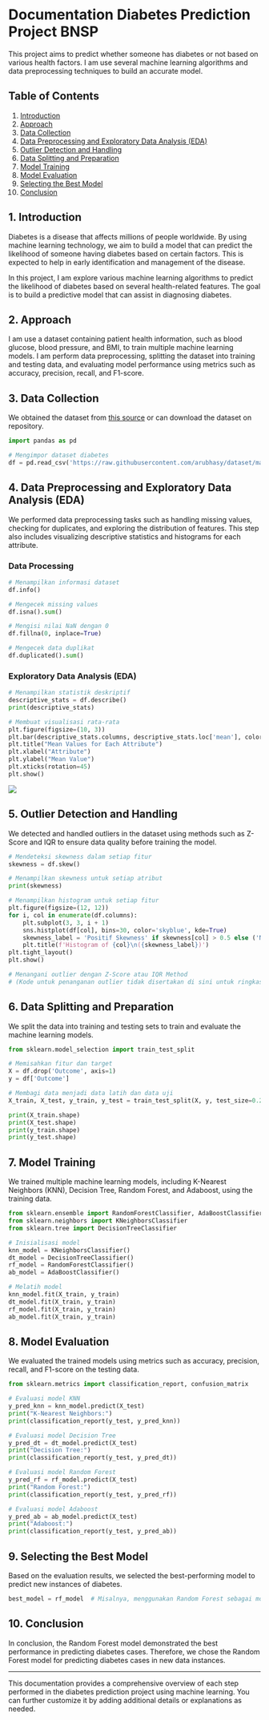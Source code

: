 # **Documentation Diabetes Prediction Project BNSP**
This project aims to predict whether someone has diabetes or not based on various health factors. I am use several machine learning algorithms and data preprocessing techniques to build an accurate model.

## Table of Contents

1. [Introduction](#1-introduction)
2. [Approach](#2-approach)
3. [Data Collection](#3-data-collection)
4. [Data Preprocessing and Exploratory Data Analysis (EDA)](#4-data-preprocessing-and-exploratory-data-analysis-eda)
5. [Outlier Detection and Handling](#5-outlier-detection-and-handling)
6. [Data Splitting and Preparation](#6-data-splitting-and-preparation)
7. [Model Training](#7-model-training)
8. [Model Evaluation](#8-model-evaluation)
9. [Selecting the Best Model](#9-selecting-the-best-model)
10. [Conclusion](#10-conclusion)

## 1. Introduction

Diabetes is a disease that affects millions of people worldwide. By using machine learning technology, we aim to build a model that can predict the likelihood of someone having diabetes based on certain factors. This is expected to help in early identification and management of the disease. 

In this project, I am explore various machine learning algorithms to predict the likelihood of diabetes based on several health-related features. The goal is to build a predictive model that can assist in diagnosing diabetes. 

## 2. Approach
I am use a dataset containing patient health information, such as blood glucose, blood pressure, and BMI, to train multiple machine learning models. I am perform data preprocessing, splitting the dataset into training and testing data, and evaluating model performance using metrics such as accuracy, precision, recall, and F1-score.

## 3. Data Collection

We obtained the dataset from [this source](https://raw.githubusercontent.com/arubhasy/dataset/main/diabetes.csv) or can download the dataset on repository.
```python
import pandas as pd

# Mengimpor dataset diabetes
df = pd.read_csv('https://raw.githubusercontent.com/arubhasy/dataset/main/diabetes.csv')
```

## 4. Data Preprocessing and Exploratory Data Analysis (EDA)

We performed data preprocessing tasks such as handling missing values, checking for duplicates, and exploring the distribution of features. This step also includes visualizing descriptive statistics and histograms for each attribute.

### Data Processing
```python
# Menampilkan informasi dataset
df.info()

# Mengecek missing values
df.isna().sum()

# Mengisi nilai NaN dengan 0
df.fillna(0, inplace=True)

# Mengecek data duplikat
df.duplicated().sum()
```

### Exploratory Data Analysis (EDA)
```python
# Menampilkan statistik deskriptif
descriptive_stats = df.describe()
print(descriptive_stats)

# Membuat visualisasi rata-rata
plt.figure(figsize=(10, 3))
plt.bar(descriptive_stats.columns, descriptive_stats.loc['mean'], color='skyblue')
plt.title("Mean Values for Each Attribute")
plt.xlabel("Attribute")
plt.ylabel("Mean Value")
plt.xticks(rotation=45)
plt.show()

```

![](https://github.com/shendyeff/bnsp-associate-data-science/blob/main/assets/diabetes-heatmap.png)

## 5. Outlier Detection and Handling

We detected and handled outliers in the dataset using methods such as Z-Score and IQR to ensure data quality before training the model.
```python
# Mendeteksi skewness dalam setiap fitur
skewness = df.skew()

# Menampilkan skewness untuk setiap atribut
print(skewness)

# Menampilkan histogram untuk setiap fitur
plt.figure(figsize=(12, 12))
for i, col in enumerate(df.columns):
    plt.subplot(3, 3, i + 1)
    sns.histplot(df[col], bins=30, color='skyblue', kde=True)
    skewness_label = 'Positif Skewness' if skewness[col] > 0.5 else ('Negatif Skewness' if skewness[col] < -0.5 else 'Mendekati Normal')
    plt.title(f'Histogram of {col}\n({skewness_label})')
plt.tight_layout()
plt.show()

# Menangani outlier dengan Z-Score atau IQR Method
# (Kode untuk penanganan outlier tidak disertakan di sini untuk ringkasnya)

```

## 6. Data Splitting and Preparation

We split the data into training and testing sets to train and evaluate the machine learning models.
```python
from sklearn.model_selection import train_test_split

# Memisahkan fitur dan target
X = df.drop('Outcome', axis=1)
y = df['Outcome']

# Membagi data menjadi data latih dan data uji
X_train, X_test, y_train, y_test = train_test_split(X, y, test_size=0.2, random_state=42)

print(X_train.shape)
print(X_test.shape)
print(y_train.shape)
print(y_test.shape)
```

## 7. Model Training

We trained multiple machine learning models, including K-Nearest Neighbors (KNN), Decision Tree, Random Forest, and Adaboost, using the training data.
```python
from sklearn.ensemble import RandomForestClassifier, AdaBoostClassifier
from sklearn.neighbors import KNeighborsClassifier
from sklearn.tree import DecisionTreeClassifier

# Inisialisasi model
knn_model = KNeighborsClassifier()
dt_model = DecisionTreeClassifier()
rf_model = RandomForestClassifier()
ab_model = AdaBoostClassifier()

# Melatih model
knn_model.fit(X_train, y_train)
dt_model.fit(X_train, y_train)
rf_model.fit(X_train, y_train)
ab_model.fit(X_train, y_train)
```

## 8. Model Evaluation

We evaluated the trained models using metrics such as accuracy, precision, recall, and F1-score on the testing data.
```python
from sklearn.metrics import classification_report, confusion_matrix

# Evaluasi model KNN
y_pred_knn = knn_model.predict(X_test)
print("K-Nearest Neighbors:")
print(classification_report(y_test, y_pred_knn))

# Evaluasi model Decision Tree
y_pred_dt = dt_model.predict(X_test)
print("Decision Tree:")
print(classification_report(y_test, y_pred_dt))

# Evaluasi model Random Forest
y_pred_rf = rf_model.predict(X_test)
print("Random Forest:")
print(classification_report(y_test, y_pred_rf))

# Evaluasi model Adaboost
y_pred_ab = ab_model.predict(X_test)
print("Adaboost:")
print(classification_report(y_test, y_pred_ab))
```

## 9. Selecting the Best Model

Based on the evaluation results, we selected the best-performing model to predict new instances of diabetes.
```python
best_model = rf_model  # Misalnya, menggunakan Random Forest sebagai model terbaik
```

## 10. Conclusion

In conclusion, the Random Forest model demonstrated the best performance in predicting diabetes cases. Therefore, we chose the Random Forest model for predicting diabetes cases in new data instances.

---

This documentation provides a comprehensive overview of each step performed in the diabetes prediction project using machine learning. You can further customize it by adding additional details or explanations as needed.
